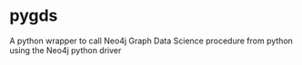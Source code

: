 # pygds
A python wrapper to call Neo4j Graph Data Science procedure from python using the Neo4j python driver
